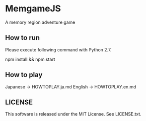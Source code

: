 # MemgameJS
A memory region adventure game

## How to run

Please execute following command with Python 2.7.

npm install && npm start

## How to play

Japanese -> HOWTOPLAY.ja.md 
English -> HOWTOPLAY.en.md

## LICENSE

This software is released under the MIT License. See LICENSE.txt.

